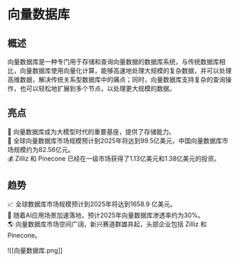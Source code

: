 # 向量数据库

## 概述  
  
向量数据库是一种专门用于存储和查询向量数据的数据库系统，与传统数据库相比，向量数据库使用向量化计算，能够高速地处理大规模的复杂数据，并可以处理高维数据，解决传统关系型数据库中的痛点；同时，向量数据库支持复杂的查询操作，也可以轻松地扩展到多个节点，以处理更大规模的数据。  

## 亮点  
  
🌟 向量数据库成为大模型时代的重要基座，提供了存储能力。  
🚀 全球向量数据库市场规模预计到2025年将达到99.5亿美元，中国向量数据库市场规模约为82.56亿元。  
💰 Zilliz 和 Pinecone 已经在一级市场获得了1.13亿美元和1.38亿美元的投资。  
  
## 趋势  
📈 全球数据库市场规模预计到2025年将达到1658.9 亿美元。  
🌊 随着AI应用场景加速落地，预计2025年向量数据库渗透率约为30%。  
🌎 向量数据库市场空间广阔，新兴赛道群雄并起，头部企业包括 Zilliz 和 Pinecone。

![[向量数据库.png]]